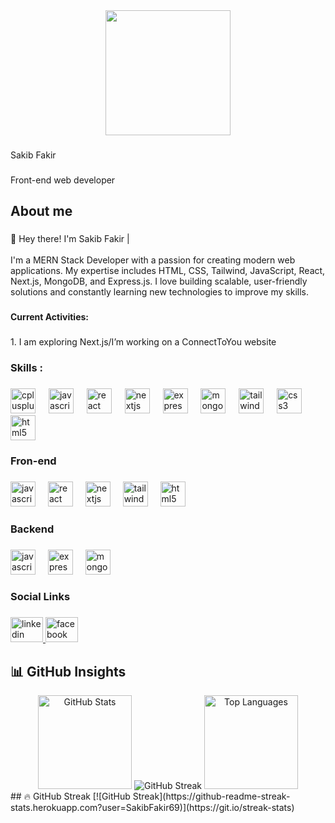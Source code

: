 <div align="center">
  <img height="200" src="https://i.ibb.co.com/7LVRmD0/f043707a-8853-45e9-a12c-7d7a860dffd0.jpg"  />
</div>

###

<p align="left">Sakib Fakir</p>

###

<p align="left">Front-end web developer</p>

###

<h2 align="left">About me</h2>

###

<p align="left">👋 Hey there! I'm Sakib Fakir | <br><br>I'm a MERN Stack Developer with a passion for creating modern web applications. My expertise includes HTML, CSS, Tailwind, JavaScript, React, Next.js, MongoDB, and Express.js. I love building scalable, user-friendly solutions and constantly learning new technologies to improve my skills.</p>

###

<h4 align="left">Current Activities:</h4>

###

<p align="left">1.  I am exploring Next.js/I’m working on a ConnectToYou website</p>

###

<h3 align="left">Skills :</h3>

###

<div align="left">
  <img src="https://cdn.jsdelivr.net/gh/devicons/devicon/icons/cplusplus/cplusplus-original.svg" height="40" alt="cplusplus logo"  />
  <img width="13" />
  <img src="https://cdn.jsdelivr.net/gh/devicons/devicon/icons/javascript/javascript-original.svg" height="40" alt="javascript logo"  />
  <img width="13" />
  <img src="https://cdn.jsdelivr.net/gh/devicons/devicon/icons/react/react-original.svg" height="40" alt="react logo"  />
  <img width="13" />
  <img src="https://cdn.jsdelivr.net/gh/devicons/devicon/icons/nextjs/nextjs-original.svg" height="40" alt="nextjs logo"  />
  <img width="13" />
  <img src="https://cdn.jsdelivr.net/gh/devicons/devicon/icons/express/express-original.svg" height="40" alt="express logo"  />
  <img width="13" />
  <img src="https://cdn.jsdelivr.net/gh/devicons/devicon/icons/mongodb/mongodb-original.svg" height="40" alt="mongodb logo"  />
  <img width="13" />
  <img src="https://cdn.jsdelivr.net/gh/devicons/devicon/icons/tailwindcss/tailwindcss-original-wordmark.svg" height="40" alt="tailwindcss logo"  />
  <img width="13" />
  <img src="https://cdn.jsdelivr.net/gh/devicons/devicon/icons/css3/css3-original.svg" height="40" alt="css3 logo"  />
  <img width="13" />
  <img src="https://cdn.jsdelivr.net/gh/devicons/devicon/icons/html5/html5-original.svg" height="40" alt="html5 logo"  />
</div>

###

<h3 align="left">Fron-end</h3>

###

<div align="left">
  <img src="https://cdn.jsdelivr.net/gh/devicons/devicon/icons/javascript/javascript-original.svg" height="40" alt="javascript logo"  />
  <img width="12" />
  <img src="https://cdn.jsdelivr.net/gh/devicons/devicon/icons/react/react-original.svg" height="40" alt="react logo"  />
  <img width="12" />
  <img src="https://cdn.jsdelivr.net/gh/devicons/devicon/icons/nextjs/nextjs-original.svg" height="40" alt="nextjs logo"  />
  <img width="12" />
  <img src="https://cdn.jsdelivr.net/gh/devicons/devicon/icons/tailwindcss/tailwindcss-original-wordmark.svg" height="40" alt="tailwindcss logo"  />
  <img width="12" />
  <img src="https://cdn.jsdelivr.net/gh/devicons/devicon/icons/html5/html5-original.svg" height="40" alt="html5 logo"  />
</div>

###

<h3 align="left">Backend</h3>

###

<div align="left">
  <img src="https://cdn.jsdelivr.net/gh/devicons/devicon/icons/javascript/javascript-original.svg" height="40" alt="javascript logo"  />
  <img width="12" />
  <img src="https://cdn.jsdelivr.net/gh/devicons/devicon/icons/express/express-original.svg" height="40" alt="express logo"  />
  <img width="12" />
  <img src="https://cdn.jsdelivr.net/gh/devicons/devicon/icons/mongodb/mongodb-original.svg" height="40" alt="mongodb logo"  />
</div>

###

<h3 align="left">Social Links</h3>

###

<div align="left">
  <a href="https://www.linkedin.com/in/sakib-fakir-183923295/" target="_blank">
    <img src="https://raw.githubusercontent.com/maurodesouza/profile-readme-generator/master/src/assets/icons/social/linkedin/default.svg" width="52" height="40" alt="linkedin logo"  />
  </a>
  <a href="https://web.facebook.com/sakib.fakir.169832" target="_blank">
    <img src="https://raw.githubusercontent.com/maurodesouza/profile-readme-generator/master/src/assets/icons/social/facebook/default.svg" width="52" height="40" alt="facebook logo"  />
  </a>
</div>

###

## 📊 GitHub Insights  

<div align="center">
  <img src="https://github-readme-stats.vercel.app/api?username=SakibFakir69&show_icons=true&count_private=true&theme=dracula&hide_border=false" height="150" alt="GitHub Stats" />
    <img src="https://github-readme-streak-stats.herokuapp.com?user=SakibFakir69" alt="GitHub Streak" />
  <img src="https://github-readme-stats.vercel.app/api/top-langs?username=SakibFakir69&layout=compact&langs_count=6&theme=dracula&hide_border=false" height="150" alt="Top Languages" />
</div>
## 🔥 GitHub Streak
[![GitHub Streak](https://github-readme-streak-stats.herokuapp.com?user=SakibFakir69)](https://git.io/streak-stats)



###
